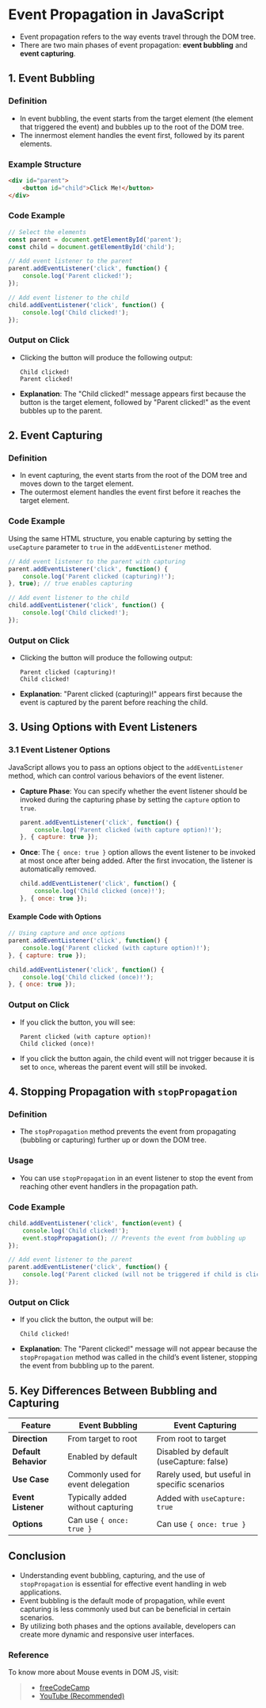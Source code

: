 # Event Propagation in JavaScript

- Event propagation refers to the way events travel through the DOM tree.
- There are two main phases of event propagation: **event bubbling** and **event capturing**.

## 1. **Event Bubbling**

### Definition
- In event bubbling, the event starts from the target element (the element that triggered the event) and bubbles up to the root of the DOM tree.
- The innermost element handles the event first, followed by its parent elements.


### Example Structure
```html
<div id="parent">
    <button id="child">Click Me!</button>
</div>
```

### Code Example
```javascript
// Select the elements
const parent = document.getElementById('parent');
const child = document.getElementById('child');

// Add event listener to the parent
parent.addEventListener('click', function() {
    console.log('Parent clicked!');
});

// Add event listener to the child
child.addEventListener('click', function() {
    console.log('Child clicked!');
});
```

### Output on Click
- Clicking the button will produce the following output:
  ```
  Child clicked!
  Parent clicked!
  ```
- **Explanation**: The "Child clicked!" message appears first because the button is the target element, followed by "Parent clicked!" as the event bubbles up to the parent.



## 2. **Event Capturing**

### Definition
- In event capturing, the event starts from the root of the DOM tree and moves down to the target element.
- The outermost element handles the event first before it reaches the target element.

### Code Example
Using the same HTML structure, you enable capturing by setting the `useCapture` parameter to `true` in the `addEventListener` method.

```javascript
// Add event listener to the parent with capturing
parent.addEventListener('click', function() {
    console.log('Parent clicked (capturing)!');
}, true); // true enables capturing

// Add event listener to the child
child.addEventListener('click', function() {
    console.log('Child clicked!');
});
```

### Output on Click
- Clicking the button will produce the following output:
  ```
  Parent clicked (capturing)!
  Child clicked!
  ```
- **Explanation**: "Parent clicked (capturing)!" appears first because the event is captured by the parent before reaching the child.


## 3. **Using Options with Event Listeners**

### 3.1 **Event Listener Options**
JavaScript allows you to pass an options object to the `addEventListener` method, which can control various behaviors of the event listener.

- **Capture Phase**: You can specify whether the event listener should be invoked during the capturing phase by setting the `capture` option to `true`.

  ```javascript
  parent.addEventListener('click', function() {
      console.log('Parent clicked (with capture option)!');
  }, { capture: true });
  ```

- **Once**: The `{ once: true }` option allows the event listener to be invoked at most once after being added. After the first invocation, the listener is automatically removed.

  ```javascript
  child.addEventListener('click', function() {
      console.log('Child clicked (once)!');
  }, { once: true });
  ```

#### Example Code with Options
```javascript
// Using capture and once options
parent.addEventListener('click', function() {
    console.log('Parent clicked (with capture option)!');
}, { capture: true });

child.addEventListener('click', function() {
    console.log('Child clicked (once)!');
}, { once: true });
```

### Output on Click
- If you click the button, you will see:
  ```
  Parent clicked (with capture option)!
  Child clicked (once)!
  ```
- If you click the button again, the child event will not trigger because it is set to `once`, whereas the parent event will still be invoked.



## 4. **Stopping Propagation with `stopPropagation`**

### Definition
- The `stopPropagation` method prevents the event from propagating (bubbling or capturing) further up or down the DOM tree.

### Usage
- You can use `stopPropagation` in an event listener to stop the event from reaching other event handlers in the propagation path.

### Code Example
```javascript
child.addEventListener('click', function(event) {
    console.log('Child clicked!');
    event.stopPropagation(); // Prevents the event from bubbling up
});

// Add event listener to the parent
parent.addEventListener('click', function() {
    console.log('Parent clicked (will not be triggered if child is clicked)!');
});
```

### Output on Click
- If you click the button, the output will be:
  ```
  Child clicked!
  ```
- **Explanation**: The "Parent clicked!" message will not appear because the `stopPropagation` method was called in the child’s event listener, stopping the event from bubbling up to the parent.


## 5. **Key Differences Between Bubbling and Capturing**

| Feature              | Event Bubbling                        | Event Capturing                        |
|----------------------|--------------------------------------|---------------------------------------|
| **Direction**        | From target to root                  | From root to target                   |
| **Default Behavior** | Enabled by default                   | Disabled by default (useCapture: false) |
| **Use Case**         | Commonly used for event delegation   | Rarely used, but useful in specific scenarios |
| **Event Listener**   | Typically added without capturing    | Added with `useCapture: true`         |
| **Options**          | Can use `{ once: true }`            | Can use `{ once: true }`              |


## Conclusion
- Understanding event bubbling, capturing, and the use of `stopPropagation` is essential for effective event handling in web applications.
- Event bubbling is the default mode of propagation, while event capturing is less commonly used but can be beneficial in certain scenarios.
- By utilizing both phases and the options available, developers can create more dynamic and responsive user interfaces.

### Reference
To know more about Mouse events in DOM JS, visit:

> - [freeCodeCamp](https://www.freecodecamp.org/news/event-bubbling-and-event-capturing-in-javascript/)
> - [YouTube (Recommended)](https://www.youtube.com/watch?v=lfRgu5dLh8E&list=PLfEr2kn3s-br9ZFmejfLhAgMbGgbpdof8&index=106)

